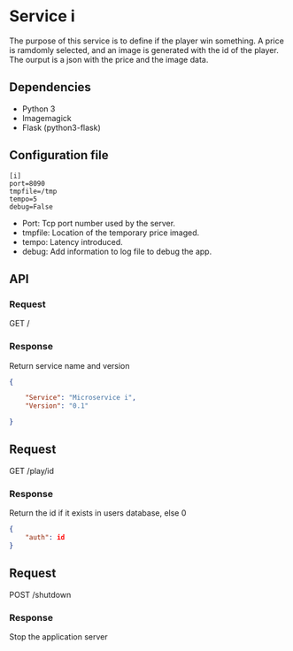 # Service i

The purpose of this service is to define if the player win something.
A price is ramdomly selected, and an image is generated with the id of the player.
The ourput is a json with the price and the image data.

## Dependencies

- Python 3
- Imagemagick
- Flask (python3-flask)

## Configuration file

```
[i]
port=8090
tmpfile=/tmp
tempo=5
debug=False
```

* Port: Tcp port number used by the server.
* tmpfile: Location of the temporary price imaged.
* tempo: Latency introduced.
* debug: Add information to log file to debug the app.

## API

### Request
GET /

### Response

Return service name and version

```json
{

    "Service": "Microservice i",
    "Version": "0.1"

}
```

## Request
GET /play/id

### Response

Return the id if it exists in users database, else 0

```json
{
    "auth": id
}
```

## Request
POST /shutdown

### Response

Stop the application server

